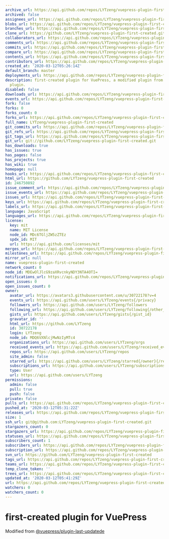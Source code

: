 ```yaml
---
archive_url: https://api.github.com/repos/LYTzeng/vuepress-plugin-first-created/{archive_format}{/ref}
archived: false
assignees_url: https://api.github.com/repos/LYTzeng/vuepress-plugin-first-created/assignees{/user}
blobs_url: https://api.github.com/repos/LYTzeng/vuepress-plugin-first-created/git/blobs{/sha}
branches_url: https://api.github.com/repos/LYTzeng/vuepress-plugin-first-created/branches{/branch}
clone_url: https://github.com/LYTzeng/vuepress-plugin-first-created.git
collaborators_url: https://api.github.com/repos/LYTzeng/vuepress-plugin-first-created/collaborators{/collaborator}
comments_url: https://api.github.com/repos/LYTzeng/vuepress-plugin-first-created/comments{/number}
commits_url: https://api.github.com/repos/LYTzeng/vuepress-plugin-first-created/commits{/sha}
compare_url: https://api.github.com/repos/LYTzeng/vuepress-plugin-first-created/compare/{base}...{head}
contents_url: https://api.github.com/repos/LYTzeng/vuepress-plugin-first-created/contents/{+path}
contributors_url: https://api.github.com/repos/LYTzeng/vuepress-plugin-first-created/contributors
created_at: '2020-03-12T05:26:14Z'
default_branch: master
deployments_url: https://api.github.com/repos/LYTzeng/vuepress-plugin-first-created/deployments
description: first-created plugin for VuePress, a modified plugin from vuepress-plugin-first-created
  plugin.
disabled: false
downloads_url: https://api.github.com/repos/LYTzeng/vuepress-plugin-first-created/downloads
events_url: https://api.github.com/repos/LYTzeng/vuepress-plugin-first-created/events
fork: false
forks: 0
forks_count: 0
forks_url: https://api.github.com/repos/LYTzeng/vuepress-plugin-first-created/forks
full_name: LYTzeng/vuepress-plugin-first-created
git_commits_url: https://api.github.com/repos/LYTzeng/vuepress-plugin-first-created/git/commits{/sha}
git_refs_url: https://api.github.com/repos/LYTzeng/vuepress-plugin-first-created/git/refs{/sha}
git_tags_url: https://api.github.com/repos/LYTzeng/vuepress-plugin-first-created/git/tags{/sha}
git_url: git://github.com/LYTzeng/vuepress-plugin-first-created.git
has_downloads: true
has_issues: true
has_pages: false
has_projects: true
has_wiki: true
homepage: null
hooks_url: https://api.github.com/repos/LYTzeng/vuepress-plugin-first-created/hooks
html_url: https://github.com/LYTzeng/vuepress-plugin-first-created
id: 246750892
issue_comment_url: https://api.github.com/repos/LYTzeng/vuepress-plugin-first-created/issues/comments{/number}
issue_events_url: https://api.github.com/repos/LYTzeng/vuepress-plugin-first-created/issues/events{/number}
issues_url: https://api.github.com/repos/LYTzeng/vuepress-plugin-first-created/issues{/number}
keys_url: https://api.github.com/repos/LYTzeng/vuepress-plugin-first-created/keys{/key_id}
labels_url: https://api.github.com/repos/LYTzeng/vuepress-plugin-first-created/labels{/name}
language: JavaScript
languages_url: https://api.github.com/repos/LYTzeng/vuepress-plugin-first-created/languages
license:
  key: mit
  name: MIT License
  node_id: MDc6TGljZW5zZTEz
  spdx_id: MIT
  url: https://api.github.com/licenses/mit
merges_url: https://api.github.com/repos/LYTzeng/vuepress-plugin-first-created/merges
milestones_url: https://api.github.com/repos/LYTzeng/vuepress-plugin-first-created/milestones{/number}
mirror_url: null
name: vuepress-plugin-first-created
network_count: 0
node_id: MDEwOlJlcG9zaXRvcnkyNDY3NTA4OTI=
notifications_url: https://api.github.com/repos/LYTzeng/vuepress-plugin-first-created/notifications{?since,all,participating}
open_issues: 0
open_issues_count: 0
owner:
  avatar_url: https://avatars3.githubusercontent.com/u/30722178?v=4
  events_url: https://api.github.com/users/LYTzeng/events{/privacy}
  followers_url: https://api.github.com/users/LYTzeng/followers
  following_url: https://api.github.com/users/LYTzeng/following{/other_user}
  gists_url: https://api.github.com/users/LYTzeng/gists{/gist_id}
  gravatar_id: ''
  html_url: https://github.com/LYTzeng
  id: 30722178
  login: LYTzeng
  node_id: MDQ6VXNlcjMwNzIyMTc4
  organizations_url: https://api.github.com/users/LYTzeng/orgs
  received_events_url: https://api.github.com/users/LYTzeng/received_events
  repos_url: https://api.github.com/users/LYTzeng/repos
  site_admin: false
  starred_url: https://api.github.com/users/LYTzeng/starred{/owner}{/repo}
  subscriptions_url: https://api.github.com/users/LYTzeng/subscriptions
  type: User
  url: https://api.github.com/users/LYTzeng
permissions:
  admin: false
  pull: true
  push: false
private: false
pulls_url: https://api.github.com/repos/LYTzeng/vuepress-plugin-first-created/pulls{/number}
pushed_at: '2020-03-12T05:31:22Z'
releases_url: https://api.github.com/repos/LYTzeng/vuepress-plugin-first-created/releases{/id}
size: 1
ssh_url: git@github.com:LYTzeng/vuepress-plugin-first-created.git
stargazers_count: 0
stargazers_url: https://api.github.com/repos/LYTzeng/vuepress-plugin-first-created/stargazers
statuses_url: https://api.github.com/repos/LYTzeng/vuepress-plugin-first-created/statuses/{sha}
subscribers_count: 1
subscribers_url: https://api.github.com/repos/LYTzeng/vuepress-plugin-first-created/subscribers
subscription_url: https://api.github.com/repos/LYTzeng/vuepress-plugin-first-created/subscription
svn_url: https://github.com/LYTzeng/vuepress-plugin-first-created
tags_url: https://api.github.com/repos/LYTzeng/vuepress-plugin-first-created/tags
teams_url: https://api.github.com/repos/LYTzeng/vuepress-plugin-first-created/teams
temp_clone_token: ''
trees_url: https://api.github.com/repos/LYTzeng/vuepress-plugin-first-created/git/trees{/sha}
updated_at: '2020-03-12T05:41:29Z'
url: https://api.github.com/repos/LYTzeng/vuepress-plugin-first-created
watchers: 0
watchers_count: 0
---
```


# first-created plugin for VuePress
Modified from [@vuepress/plugin-last-updatede](https://github.com/vuejs/vuepress/tree/master/packages/%40vuepress/plugin-last-updated)
